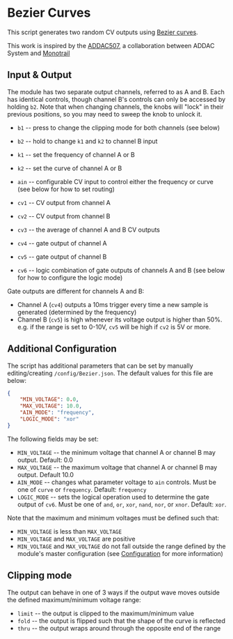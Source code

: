 # Bezier Curves

This script generates two random CV outputs using [Bezier curves](https://en.wikipedia.org/wiki/Bezier_curve).

This work is inspired by the [ADDAC507](https://www.addacsystem.com/en/products/modules/addac500-series/addac507),
a collaboration between ADDAC System and [Monotrail](https://youtu.be/9PxVmeMrOoQ?si=GsNDKNipjHtBIPT1)

## Input & Output

The module has two separate output channels, referred to as A and B. Each has identical controls, though channel B's
controls can only be accessed by holding `b2`.  Note that when changing channels, the knobs will "lock" in their
previous positions, so you may need to sweep the knob to unlock it.

- `b1` -- press to change the clipping mode for both channels (see below)
- `b2` -- hold to change `k1` and `k2` to channel B input

- `k1` -- set the frequency of channel A or B
- `k2` -- set the curve of channel A or B
- `ain` -- configurable CV input to control either the frequency or curve (see below for how to set routing)

- `cv1` -- CV output from channel A
- `cv2` -- CV output from channel B
- `cv3` -- the average of channel A and B CV outputs
- `cv4` -- gate output of channel A
- `cv5` -- gate output of channel B
- `cv6` -- logic combination of gate outputs of channels A and B (see below for how to configure the logic mode)

Gate outputs are different for channels A and B:
- Channel A (`cv4`) outputs a 10ms trigger every time a new sample is generated (determined by the frequency)
- Channel B (`cv5`) is high whenever its voltage output is higher than 50%. e.g. if the range is set to 0-10V, `cv5`
  will be high if `cv2` is 5V or more.

## Additional Configuration

The script has additional parameters that can be set by manually editing/creating `/config/Bezier.json`. The default
values for this file are below:

```json
{
    "MIN_VOLTAGE": 0.0,
    "MAX_VOLTAGE": 10.0,
    "AIN_MODE": "frequency",
    "LOGIC_MODE": "xor"
}
```

The following fields may be set:

- `MIN_VOLTAGE` -- the minimum voltage that channel A or channel B may output. Default: 0.0
- `MAX_VOLTAGE` -- the maximum voltage that channel A or channel B may output. Default 10.0
- `AIN_MODE` -- changes what parameter voltage to `ain` controls. Must be one of `curve` or `frequency`. Default: `frequency`
- `LOGIC_MODE` -- sets the logical operation used to determine the gate output of `cv6`. Must be one of
   `and`, `or`, `xor`, `nand`, `nor`, or `xnor`. Default: `xor`.

Note that the maximum and minimum voltages must be defined such that:
- `MIN_VOLTAGE` is less than `MAX_VOLTAGE`
- `MIN_VOLTAGE` and `MAX_VOLTAGE` are positive
- `MIN_VOLTAGE` and `MAX_VOLTAGE` do not fall outside the range defined by the module's master configuration
  (see [Configuration](/software/CONFIGURATION.md) for more information)

## Clipping mode

The output can behave in one of 3 ways if the output wave moves outside the defined maximum/minimum voltage range:
- `limit` -- the output is clipped to the maximum/minimum value
- `fold` -- the output is flipped such that the shape of the curve is reflected
- `thru` -- the output wraps around through the opposite end of the range
